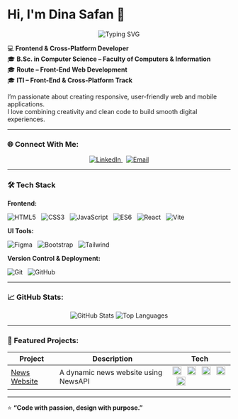 # Hi, I'm Dina Safan 👋

<p align="center">
  <img src="https://readme-typing-svg.herokuapp.com?size=24&color=6AA6F8&center=true&vCenter=true&width=600&lines=B.Sc.+Computer+Science+🎓;Frontend+Developer+💻;Always+learning+new+things+🚀" alt="Typing SVG">
</p>

💻 **Frontend & Cross-Platform Developer**  
🎓 **B.Sc. in Computer Science – Faculty of Computers & Information**  
🎓 **Route – Front-End Web Development**  
🎓 **ITI – Front-End & Cross-Platform Track**

I’m passionate about creating responsive, user-friendly web and mobile applications.  
I love combining creativity and clean code to build smooth digital experiences.

---

### 🌐 Connect With Me:
<p align="center">
 <a href="https://www.linkedin.com/in/dina-safan-119994209/" target="_blank" rel="noopener noreferrer">
  <img src="https://img.shields.io/badge/LinkedIn-0077B5?style=for-the-badge&logo=linkedin&logoColor=white" alt="LinkedIn">
</a> &nbsp;

  <a href="mailto:dinasafan83@gmail.com">
    <img src="https://img.shields.io/badge/Email-D14836?style=for-the-badge&logo=gmail&logoColor=white" alt="Email">
  </a>
</p>

---

### 🛠️ Tech Stack

**Frontend:**  
<p>
  <img src="https://img.shields.io/badge/HTML5-E34F26?style=for-the-badge&logo=html5&logoColor=white" alt="HTML5"> &nbsp;
  <img src="https://img.shields.io/badge/CSS3-1572B6?style=for-the-badge&logo=css3&logoColor=white" alt="CSS3"> &nbsp;
  <img src="https://img.shields.io/badge/JavaScript-F7DF1E?style=for-the-badge&logo=javascript&logoColor=black" alt="JavaScript"> &nbsp;
  <img src="https://img.shields.io/badge/ES6-F7DF1E?style=for-the-badge&logo=javascript&logoColor=black" alt="ES6"> &nbsp;
  <img src="https://img.shields.io/badge/React-61DAFB?style=for-the-badge&logo=react&logoColor=black" alt="React"> &nbsp;
  <img src="https://img.shields.io/badge/Vite-646CFF?style=for-the-badge&logo=vite&logoColor=white" alt="Vite">
</p>

**UI Tools:**  
<p>
  <img src="https://img.shields.io/badge/Figma-F24E1E?style=for-the-badge&logo=figma&logoColor=white" alt="Figma"> &nbsp;
  <img src="https://img.shields.io/badge/Bootstrap-7952B3?style=for-the-badge&logo=bootstrap&logoColor=white" alt="Bootstrap"> &nbsp;
  <img src="https://img.shields.io/badge/Tailwind-06B6D4?style=for-the-badge&logo=tailwind-css&logoColor=white" alt="Tailwind">
</p>

**Version Control & Deployment:**  
<p>
  <img src="https://img.shields.io/badge/Git-F05032?style=for-the-badge&logo=git&logoColor=white" alt="Git"> &nbsp;
  <img src="https://img.shields.io/badge/GitHub-181717?style=for-the-badge&logo=github&logoColor=white" alt="GitHub">
</p>

---

### 📈 GitHub Stats:
<p align="center">
  <img src="https://github-readme-stats.vercel.app/api?username=Dina-Safan&show_icons=true&theme=tokyonight" alt="GitHub Stats">
  <img src="https://github-readme-stats.vercel.app/api/top-langs/?username=Dina-Safan&layout=compact&theme=tokyonight" alt="Top Languages">
</p>

---

### 🚀 Featured Projects:
| Project | Description | Tech |
|----------|--------------|------|
| [News Website](https://github.com/Dina-Safan/NewsWebSite) | A dynamic news website using NewsAPI | <img src="https://img.shields.io/badge/HTML5-E34F26?style=for-the-badge&logo=html5&logoColor=white" height="20"> &nbsp; <img src="https://img.shields.io/badge/CSS3-1572B6?style=for-the-badge&logo=css3&logoColor=white" height="20"> &nbsp; <img src="https://img.shields.io/badge/JavaScript-F7DF1E?style=for-the-badge&logo=javascript&logoColor=black" height="20"> &nbsp; <img src="https://img.shields.io/badge/ES6-F7DF1E?style=for-the-badge&logo=javascript&logoColor=black" height="20"> &nbsp; <img src="https://img.shields.io/badge/Bootstrap-7952B3?style=for-the-badge&logo=bootstrap&logoColor=white" height="20"> &nbsp; 


---

⭐ **“Code with passion, design with purpose.”**
